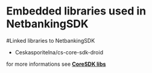 # Embedded libraries used in NetbankingSDK

#Linked libraries to NetbankingSDK

- Ceskasporitelna/cs-core-sdk-droid

for more informations see **[CoreSDK libs](https://github.com/Ceskasporitelna/cs-core-sdk-droid/blob/master/docs/embedded-libs.md)**